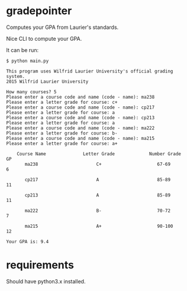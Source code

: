 # gradepointer
Computes your GPA from Laurier's standards.

Nice CLI to compute your GPA.

It can be run:

    $ python main.py

    This program uses Wilfrid Laurier University's official grading system.
    2015 Wilfrid Laurier University

    How many courses? 5
    Please enter a course code and name (code - name): ma238
    Please enter a letter grade for course: c+
    Please enter a course code and name (code - name): cp217
    Please enter a letter grade for course: a
    Please enter a course code and name (code - name): cp213
    Please enter a letter grade for course: a
    Please enter a course code and name (code - name): ma222
    Please enter a letter grade for course: b-
    Please enter a course code and name (code - name): ma215
    Please enter a letter grade for course: a+

        Course Name              Letter Grade             Number Grade     GP  
           ma238                      C+                     67-69          6  

           cp217                      A                      85-89         11  

           cp213                      A                      85-89         11  

           ma222                      B-                     70-72          7  

           ma215                      A+                     90-100        12  

    Your GPA is: 9.4
    
# requirements 
Should have python3.x installed. 
